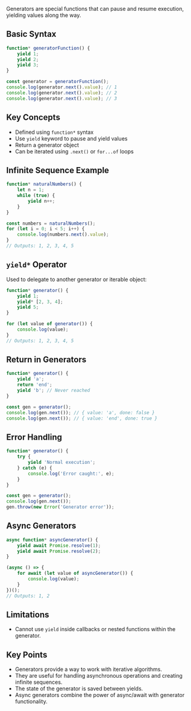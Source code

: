 Generators are special functions that can pause and resume execution, yielding values along the way.

## Basic Syntax

```javascript
function* generatorFunction() {
    yield 1;
    yield 2;
    yield 3;
}

const generator = generatorFunction();
console.log(generator.next().value); // 1
console.log(generator.next().value); // 2
console.log(generator.next().value); // 3
```

## Key Concepts

- Defined using `function*` syntax
- Use `yield` keyword to pause and yield values
- Return a generator object
- Can be iterated using `.next()` or `for...of` loops

## Infinite Sequence Example

```javascript
function* naturalNumbers() {
    let n = 1;
    while (true) {
        yield n++;
    }
}

const numbers = naturalNumbers();
for (let i = 0; i < 5; i++) {
    console.log(numbers.next().value);
}
// Outputs: 1, 2, 3, 4, 5
```

## `yield*` Operator

Used to delegate to another generator or iterable object:

```javascript
function* generator() {
    yield 1;
    yield* [2, 3, 4];
    yield 5;
}

for (let value of generator()) {
    console.log(value);
}
// Outputs: 1, 2, 3, 4, 5
```

## Return in Generators

```javascript
function* generator() {
    yield 'a';
    return 'end';
    yield 'b'; // Never reached
}

const gen = generator();
console.log(gen.next()); // { value: 'a', done: false }
console.log(gen.next()); // { value: 'end', done: true }
```

## Error Handling

```javascript
function* generator() {
    try {
        yield 'Normal execution';
    } catch (e) {
        console.log('Error caught:', e);
    }
}

const gen = generator();
console.log(gen.next());
gen.throw(new Error('Generator error'));
```

## Async Generators

```javascript
async function* asyncGenerator() {
    yield await Promise.resolve(1);
    yield await Promise.resolve(2);
}

(async () => {
    for await (let value of asyncGenerator()) {
        console.log(value);
    }
})();
// Outputs: 1, 2
```

## Limitations

- Cannot use `yield` inside callbacks or nested functions within the generator.

## Key Points

- Generators provide a way to work with iterative algorithms.
- They are useful for handling asynchronous operations and creating infinite sequences.
- The state of the generator is saved between yields.
- Async generators combine the power of async/await with generator functionality.